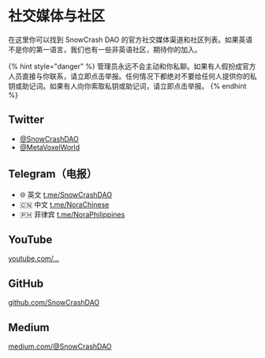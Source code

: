 # 社交媒体与社区

在这里你可以找到 SnowCrash DAO 的官方社交媒体渠道和社区列表。如果英语不是你的第一语言，我们也有一些非英语社区，期待你的加入。

{% hint style="danger" %}
管理员永远不会主动和你私聊。如果有人假扮成官方人员直接与你联系，请立即点击举报。任何情况下都绝对不要给任何人提供你的私钥或助记词。如果有人向你索取私钥或助记词，请立即点击举报。
{% endhint %}

## Twitter

* [@SnowCrashDAO](https://twitter.com/SnowCrashDAO)
* [@MetaVoxelWorld](https://twitter.com/MetaVoxelWorld)

## Telegram（电报）

* 🌐 英文 [t.me/SnowCrashDAO](https://t.me/SnowCrashDAO)
* 🇨🇳 中文 [t.me/NoraChinese](https://t.me/NoraChinese)
* 🇵🇭 菲律宾 [t.me/NoraPhilippines](https://t.me/NoraPhilippines)

## YouTube

[youtube.com/...](https://www.youtube.com/channel/UC5Li60DsXOZqPypyeL2QTQA)

## GitHub

[github.com/SnowCrashDAO](https://github.com/SnowCrashDAO)

## Medium

[medium.com/@SnowCrashDAO](https://snowcrashdao.medium.com/)

